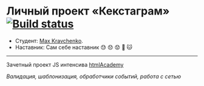 # Личный проект «Кекстаграм» [![Build status][travis-image]][travis-url]

* Студент: [Max Kravchenko](https://up.htmlacademy.ru/javascript/14/user/544023).
* Наставник: Сам себе наставник   :sweat:   :disappointed:   :worried:   :muscle:   :cat:

---

Зачетный проект JS интенсива [htmlAcademy](https://htmlacademy.ru/intensive/javascript)

_Валидация, шаблонизация, обработчики событий, работа с сетью_

[travis-image]: https://travis-ci.org/Manimall/544023-kekstagram.svg?branch=master
[travis-url]: https://travis-ci.org/Manimall/544023-kekstagram
